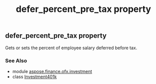 ﻿---
title: defer_percent_pre_tax property
second_title: Aspose.Finance for Python via .NET API References
description: 
type: docs
weight: 70
url: /python-net/aspose.finance.ofx.investment/investment401k/defer_percent_pre_tax/
is_root: false
---

## defer_percent_pre_tax property


Gets or sets the percent of employee salary deferred before tax.

### See Also
* module [aspose.finance.ofx.investment](../../)
* class [Investment401k](/finance/python-net/aspose.finance.ofx.investment/investment401k)
